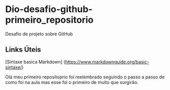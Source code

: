 # Dio-desafio-github-primeiro_repositorio
Desafio de projeto sobre GitHub

## Links Úteis
[Sintaxe basica Markdown] (https://www.markdownguide.org/basic-sintaxe/)

Olá  meu primeiro  repositoprio  foi reelembrado  seguindo  o passo a passo de como foi na aula 
mas esse  foi  o primeiro de muito que surgirão.

